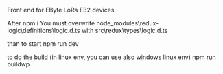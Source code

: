 Front end for EByte LoRa E32 devices

After npm i 
You must overwrite
node_modules\redux-logic\definitions\logic.d.ts
with
src\redux\types\logic.d.ts

than to start
npm run dev

to do the build (in linux env, you can use also windows linux env)
npm run buildwp
